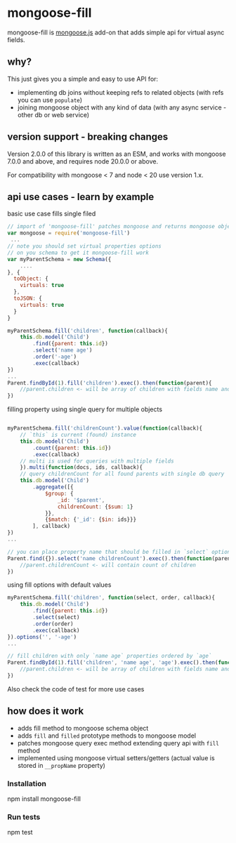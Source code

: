 # mongoose-fill

mongoose-fill is [mongoose.js](http://mongoosejs.com/) add-on that adds simple api for virtual async fields.

## why?

This just gives you a simple and easy to use API for: 

- implementing db joins without keeping refs to related objects (with refs  you can use `populate`)
- joining mongoose object with any kind of data (with any async service - other db or web service)

## version support - breaking changes

Version 2.0.0 of this library is written as an ESM, and works with mongoose 7.0.0 and above, and requires node 20.0.0 or above.

For compatibility with mongoose < 7 and node < 20 use version 1.x.

## api use cases - learn by example

basic use case fills single filed

```javascript
// import of 'mongoose-fill' patches mongoose and returns mongoose object, so you can do:
var mongoose = require('mongoose-fill')
 ...
// note you should set virtual properties options 
// on you schema to get it mongoose-fill work
var myParentSchema = new Schema({
    ....
}, {
  toObject: {
    virtuals: true
  },
  toJSON: {
    virtuals: true 
  }
}

myParentSchema.fill('children', function(callback){
    this.db.model('Child')
        .find({parent: this.id})
        .select('name age')
        .order('-age')
        .exec(callback)
})
...
Parent.findById(1).fill('children').exec().then(function(parent){
    //parent.children <- will be array of children with fields name and age ordered by age
})
```

filling property using single query for multiple objects

```javascript

myParentSchema.fill('childrenCount').value(function(callback){
    // `this` is current (found) instance
    this.db.model('Child')
        .count({parent: this.id})
        .exec(callback)
    // multi is used for queries with multiple fields
    }).multi(function(docs, ids, callback){     
    // query childrenCount for all found parents with single db query
    this.db.model('Child')
        .aggregate([{
            $group: {
                _id: '$parent',
                childrenCount: {$sum: 1}
            }},
            {$match: {'_id': {$in: ids}}}
        ], callback)
})
...

// you can place property name that should be filled in `select` option
Parent.find({}).select('name childrenCount').exec().then(function(parents){
    //parent.childrenCount <- will contain count of children
})
```

using fill options with default values

```javascript
myParentSchema.fill('children', function(select, order, callback){
    this.db.model('Child')
        .find({parent: this.id})
        .select(select)
        .order(order)
        .exec(callback)
}).options('', '-age')
...

// fill children with only `name age` properties ordered by `age`
Parent.findById(1).fill('children', 'name age', 'age').exec().then(function(parent){
    //parent.children <- will be array of children with fields name and age ordered by age
})
```

Also check the code of test for more use cases

## how does it work

- adds fill method to mongoose schema object 
- adds `fill` and `filled` prototype methods to mongoose model 
- patches mongoose query exec method extending query api with `fill` method
- implemented using mongoose virtual setters/getters (actual value is stored in `__propName` property)   


### Installation

npm install mongoose-fill


### Run tests

npm test
